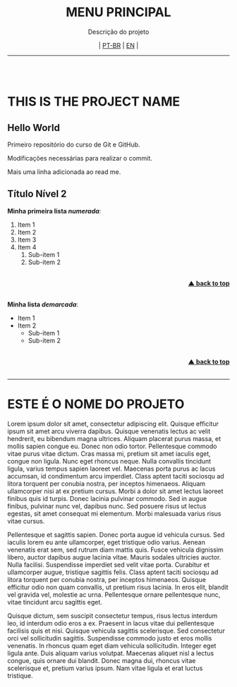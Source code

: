 <div id="home" align="center">
<h1 id="menu">MENU PRINCIPAL</h1>
<p>Descrição do projeto</p>
 
| <a href="#pt-br">PT-BR</a> 
| <a href="#en">EN</a> |
</div>

___

<br/><br/>

<h1 id="en">THIS IS THE PROJECT NAME</h1>

## Hello World
 Primeiro repositório do curso de Git e GitHub.

Modificações necessárias para realizar o commit.

Mais uma linha adicionada ao read me.

## Título Nível 2

__Minha primeira lista *numerada*__:

1. Item 1
1. Item 2
0. Item 3
4. Item 4
   1. Sub-item 1
   1. Sub-item 2

<br/>
<div align="right">
    <b><a href="#home">▲ back to top</a></b>
</div>
<br/>

**Minha lista _demarcada_**:

* Item 1
* Item 2
   - Sub-item 1
   * Sub-item 2

<br/>
<div align="right">
    <b><a href="#home">▲ back to top</a></b>
</div>
<br/>

___

<h1 id="pt-br">ESTE É O NOME DO PROJETO</h1>

Lorem ipsum dolor sit amet, consectetur adipiscing elit. Quisque efficitur ipsum sit amet arcu viverra dapibus. Quisque venenatis lectus ac velit hendrerit, eu bibendum magna ultrices. Aliquam placerat purus massa, et mollis sapien congue eu. Donec non odio tortor. Pellentesque commodo vitae purus vitae dictum. Cras massa mi, pretium sit amet iaculis eget, congue non ligula. Nunc eget rhoncus neque. Nulla convallis tincidunt ligula, varius tempus sapien laoreet vel. Maecenas porta purus ac lacus accumsan, id condimentum arcu imperdiet. Class aptent taciti sociosqu ad litora torquent per conubia nostra, per inceptos himenaeos. Aliquam ullamcorper nisi at ex pretium cursus. Morbi a dolor sit amet lectus laoreet finibus quis id turpis. Donec lacinia pulvinar commodo. Sed in augue finibus, pulvinar nunc vel, dapibus nunc. Sed posuere risus ut lectus egestas, sit amet consequat mi elementum. Morbi malesuada varius risus vitae cursus.

Pellentesque et sagittis sapien. Donec porta augue id vehicula cursus. Sed iaculis lorem eu ante ullamcorper, eget tristique odio varius. Aenean venenatis erat sem, sed rutrum diam mattis quis. Fusce vehicula dignissim libero, auctor dapibus augue lacinia vitae. Mauris sodales ultricies auctor. Nulla facilisi. Suspendisse imperdiet sed velit vitae porta. Curabitur et ullamcorper augue, tristique sagittis felis. Class aptent taciti sociosqu ad litora torquent per conubia nostra, per inceptos himenaeos. Quisque efficitur odio non quam convallis, ut pretium risus lacinia. In eros elit, blandit vel gravida vel, molestie ac urna. Pellentesque ornare pellentesque nunc, vitae tincidunt arcu sagittis eget.

Quisque dictum, sem suscipit consectetur tempus, risus lectus interdum leo, id interdum odio eros a ex. Praesent in lacus vitae dui pellentesque facilisis quis et nisi. Quisque vehicula sagittis scelerisque. Sed consectetur orci vel sollicitudin sagittis. Suspendisse commodo justo et eros mollis venenatis. In rhoncus quam eget diam vehicula sollicitudin. Integer eget ligula ante. Duis aliquam varius volutpat. Maecenas aliquet nisl a lectus congue, quis ornare dui blandit. Donec magna dui, rhoncus vitae scelerisque et, pretium varius ipsum. Nam vitae ligula et erat luctus tristique.
